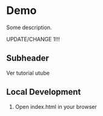 # Demo
Some description.

UPDATE/CHANGE  1!!!

## Subheader

Ver tutorial utube

## Local Development 

1. Open index.html in your browser
